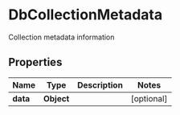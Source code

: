 

# DbCollectionMetadata

Collection metadata information

## Properties

Name | Type | Description | Notes
------------ | ------------- | ------------- | -------------
**data** | **Object** |  |  [optional]



